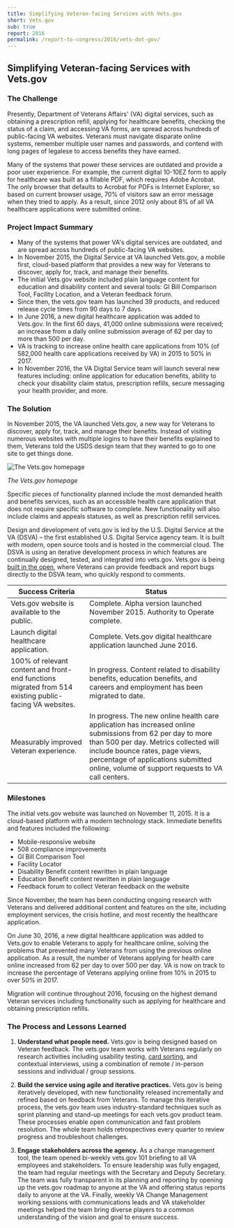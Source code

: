 ```yaml
---
title: Simplifying Veteran-facing Services with Vets.gov
short: Vets.gov
sub: true
report: 2016
permalink: /report-to-congress/2016/vets-dot-gov/
---
```

## Simplifying Veteran-facing Services with Vets.gov

### The Challenge

Presently, Department of Veterans Affairs' (VA) digital services, such as obtaining a prescription refill, applying for healthcare benefits, checking the status of a claim, and accessing VA forms, are spread across hundreds of public-facing VA websites. Veterans must navigate disparate online systems, remember multiple user names and passwords, and contend with long pages of legalese to access benefits they have earned.

Many of the systems that power these services are outdated and provide a poor user experience. For example, the current digital 10-10EZ form to apply for healthcare was built as a fillable PDF, which requires Adobe Acrobat. The only browser that defaults to Acrobat for PDFs is Internet Explorer, so based on current browser usage, 70% of visitors saw an error message when they tried to apply. As a result, since 2012 only about 8% of all VA healthcare applications were submitted online.

### Project Impact Summary

- Many of the systems that power VA's digital services are outdated, and are spread across hundreds of public-facing VA websites.
- In November 2015, the Digital Service at VA launched Vets.gov, a mobile first, cloud-based platform that provides a new way for Veterans to discover, apply for, track, and manage their benefits.
- The initial Vets.gov website included plain language content for education and disability content and several tools: GI Bill Comparison Tool, Facility Location, and a Veteran feedback forum.
- Since then, the vets.gov team has launched 39 products, and reduced release cycle times from 90 days to 7 days.
- In June 2016, a new digital healthcare application was added to Vets.gov. In the first 60 days, 41,000 online submissions were received; an increase from a daily online submission average of 62 per day to more than 500 per day.
- VA is tracking to increase online health care applications from 10% (of 582,000 health care applications received by VA) in 2015 to 50% in 2017.
- In November 2016, the VA Digital Service team will launch several new features including: online application for education benefits, ability to check your disability claim status, prescription refills, secure messaging your health provider, and more.

### The Solution

In November 2015, the VA launched Vets.gov, a new way for Veterans to discover, apply for, track, and manage their benefits. Instead of visiting numerous websites with multiple logins to have their benefits explained to them, Veterans told the USDS design team that they wanted to go to one site to get things done.

![The Vets.gov homepage](https://cloud.githubusercontent.com/assets/1237498/18361224/0c10f73c-75cf-11e6-9806-8a48660db06a.png)

*The Vets.gov homepage*

Specific pieces of functionality planned include the most demanded health and benefits services, such as an accessible health care application that does not require specific software to complete. New functionality will also include claims and appeals statuses, as well as prescription refill services.

Design and development of vets.gov is led by the U.S. Digital Service at the VA (DSVA) – the first established U.S. Digital Service agency team. It is built with modern, open source tools and is hosted in the commercial cloud. The DSVA is using an iterative development process in which features are continually designed, tested, and integrated into vets.gov. Vets.gov is being  [built in the open](https://github.com/department-of-veterans-affairs/vets-website), where Veterans can provide feedback and report bugs directly to the DSVA team, who quickly respond to comments.

| **Success Criteria** | **Status** |
| --- | --- |
| Vets.gov website is available to the public. | Complete. Alpha version launched November 2015. Authority to Operate complete. |
| Launch digital healthcare application. | Complete. Vets.gov digital healthcare application launched June 2016. |
| 100% of relevant content and front-end functions migrated from 514 existing public-facing VA websites. | In progress. Content related to disability benefits, education benefits, and careers and employment has been migrated to date. |
| Measurably improved Veteran experience. | In progress. The new online health care application has increased online submissions from 62 per day to more than 500 per day. Metrics collected will include bounce rates, page views, percentage of applications submitted online, volume of support requests to VA call centers. |

### Milestones

The initial vets.gov website was launched on November 11, 2015. It is a cloud-based platform with a modern technology stack. Immediate benefits and features included the following:

- Mobile-responsive website
- 508 compliance improvements
- GI Bill Comparison Tool
- Facility Locator
- Disability Benefit content rewritten in plain language
- Education Benefit content rewritten in plain language
- Feedback forum to collect Veteran feedback on the website

Since November, the team has been conducting ongoing research with Veterans and delivered additional content and features on the site, including employment services, the crisis hotline, and most recently the healthcare application.

On June 30, 2016, a new digital healthcare application was added to Vets.gov to enable Veterans to apply for healthcare online, solving the problems that prevented many Veterans from using the previous online application. As a result, the number of Veterans applying for health care online increased from 62 per day to over 500 per day. VA is now on track to increase the percentage of Veterans applying online from 10% in 2015 to over 50% in 2017.

Migration will continue throughout 2016, focusing on the highest demand Veteran services including functionality such as applying for healthcare and obtaining prescription refills.

### The Process and Lessons Learned

1. **Understand what people need.** Vets.gov is being designed based on Veteran feedback. The vets.gov team works with Veterans regularly on research activities including usability testing,  [card sorting](https://methods.18f.gov/card-sorting/), and contextual interviews, using a combination of remote / in-person sessions and individual / group sessions.

2. **Build the service using agile and iterative practices.** Vets.gov is being iteratively developed, with new functionality released incrementally and refined based on feedback from Veterans. To manage this iterative process, the vets.gov team uses industry-standard techniques such as sprint planning and stand-up meetings for each vets.gov product team. These processes enable open communication and fast problem resolution. The whole team holds retrospectives every quarter to review progress and troubleshoot challenges.

3. **Engage stakeholders across the agency.** As a change management tool, the team opened bi-weekly vets.gov 101 briefing to all VA employees and stakeholders. To ensure leadership was fully engaged, the team had regular meetings with the Secretary and Deputy Secretary. The team was fully transparent in its planning and reporting by opening up the vets.gov roadmap to anyone at the VA and offering status reports daily to anyone at the VA. Finally, weekly VA Change Management working sessions with communications leads and VA stakeholder meetings helped the team bring diverse players to a common understanding of the vision and goal to ensure success.
